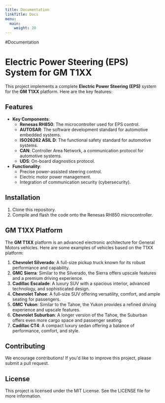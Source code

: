 ```yaml
---
title: Documentation
linkTitle: Docs
menu:
  main:
    weight: 20
---
```


#Documentation
# Electric Power Steering (EPS) System for GM T1XX

This project implements a complete **Electric Power Steering (EPS)** system for the **GM T1XX** platform. Here are the key features:

## Features
- **Key Components**:
  - **Renesas RH850**: The microcontroller used for EPS control.
  - **AUTOSAR**: The software development standard for automotive embedded systems.
  - **ISO26262 ASIL D**: The functional safety standard for automotive systems.
  - **CAN**: Controller Area Network, a communication protocol for automotive systems.
  - **UDS**: On-board diagnostics protocol.
- **Functionality**:
  - Precise power-assisted steering control.
  - Electric motor power management.
  - Integration of communication security (cybersecurity).

## Installation
1. Clone this repository.
2. Compile and flash the code onto the Renesas RH850 microcontroller.

## GM T1XX Platform
The **GM T1XX** platform is an advanced electronic architecture for General Motors vehicles. Here are some examples of vehicles based on the T1XX platform:

1. **Chevrolet Silverado**: A full-size pickup truck known for its robust performance and capability.
2. **GMC Sierra**: Similar to the Silverado, the Sierra offers upscale features and a premium driving experience.
3. **Cadillac Escalade**: A luxury SUV with a spacious interior, advanced technology, and sophisticated design.
4. **Chevrolet Tahoe**: A full-size SUV offering versatility, comfort, and ample seating for passengers.
5. **GMC Yukon**: Similar to the Tahoe, the Yukon provides a refined driving experience and upscale features.
6. **Chevrolet Suburban**: A longer version of the Tahoe, the Suburban offers even more cargo space and passenger seating.
7. **Cadillac CT4**: A compact luxury sedan offering a balance of performance, comfort, and style.

## Contributing
We encourage contributions! If you'd like to improve this project, please submit a pull request.

## License
This project is licensed under the MIT License. See the LICENSE file for more information.
